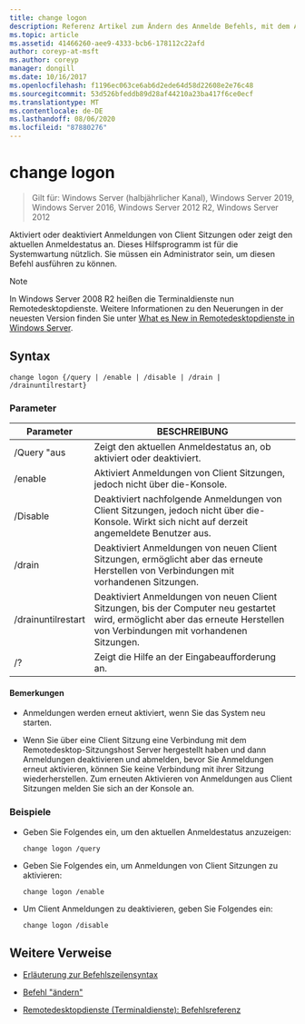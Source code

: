 ```yaml
---
title: change logon
description: Referenz Artikel zum Ändern des Anmelde Befehls, mit dem Anmeldungen von Client Sitzungen aktiviert oder deaktiviert werden oder der aktuelle Anmeldestatus angezeigt wird.
ms.topic: article
ms.assetid: 41466260-aee9-4333-bcb6-178112c22afd
author: coreyp-at-msft
ms.author: coreyp
manager: dongill
ms.date: 10/16/2017
ms.openlocfilehash: f1196ec063ce6ab6d2ede64d58d22608e2e76c48
ms.sourcegitcommit: 53d526bfeddb89d28af44210a23ba417f6ce0ecf
ms.translationtype: MT
ms.contentlocale: de-DE
ms.lasthandoff: 08/06/2020
ms.locfileid: "87880276"
---
```

# <a name="change-logon"></a>change logon

> Gilt für: Windows Server (halbjährlicher Kanal), Windows Server 2019, Windows Server 2016, Windows Server 2012 R2, Windows Server 2012

Aktiviert oder deaktiviert Anmeldungen von Client Sitzungen oder zeigt den aktuellen Anmeldestatus an. Dieses Hilfsprogramm ist für die Systemwartung nützlich. Sie müssen ein Administrator sein, um diesen Befehl ausführen zu können.

> [!NOTE]
> In Windows Server 2008 R2 heißen die Terminaldienste nun Remotedesktopdienste. Weitere Informationen zu den Neuerungen in der neuesten Version finden Sie unter [What es New in Remotedesktopdienste in Windows Server](/previous-versions/windows/it-pro/windows-server-2012-r2-and-2012/dn283323(v=ws.11)).

## <a name="syntax"></a>Syntax

```
change logon {/query | /enable | /disable | /drain | /drainuntilrestart}
```

### <a name="parameters"></a>Parameter

| Parameter | BESCHREIBUNG |
| --------- | ----------- |
| /Query "aus | Zeigt den aktuellen Anmeldestatus an, ob aktiviert oder deaktiviert. |
| /enable | Aktiviert Anmeldungen von Client Sitzungen, jedoch nicht über die-Konsole. |
| /Disable | Deaktiviert nachfolgende Anmeldungen von Client Sitzungen, jedoch nicht über die-Konsole. Wirkt sich nicht auf derzeit angemeldete Benutzer aus. |
| /drain | Deaktiviert Anmeldungen von neuen Client Sitzungen, ermöglicht aber das erneute Herstellen von Verbindungen mit vorhandenen Sitzungen. |
| /drainuntilrestart | Deaktiviert Anmeldungen von neuen Client Sitzungen, bis der Computer neu gestartet wird, ermöglicht aber das erneute Herstellen von Verbindungen mit vorhandenen Sitzungen. |
| /? | Zeigt die Hilfe an der Eingabeaufforderung an. |

#### <a name="remarks"></a>Bemerkungen

- Anmeldungen werden erneut aktiviert, wenn Sie das System neu starten.

- Wenn Sie über eine Client Sitzung eine Verbindung mit dem Remotedesktop-Sitzungshost Server hergestellt haben und dann Anmeldungen deaktivieren und abmelden, bevor Sie Anmeldungen erneut aktivieren, können Sie keine Verbindung mit ihrer Sitzung wiederherstellen. Zum erneuten Aktivieren von Anmeldungen aus Client Sitzungen melden Sie sich an der Konsole an.

### <a name="examples"></a>Beispiele

- Geben Sie Folgendes ein, um den aktuellen Anmeldestatus anzuzeigen:

  ```
  change logon /query
  ```

- Geben Sie Folgendes ein, um Anmeldungen von Client Sitzungen zu aktivieren:

  ```
  change logon /enable
  ```

- Um Client Anmeldungen zu deaktivieren, geben Sie Folgendes ein:

  ```
  change logon /disable
  ```

## <a name="additional-references"></a>Weitere Verweise

- [Erläuterung zur Befehlszeilensyntax](command-line-syntax-key.md)

- [Befehl "ändern"](change.md)

- [Remotedesktopdienste (Terminaldienste): Befehlsreferenz](remote-desktop-services-terminal-services-command-reference.md)

